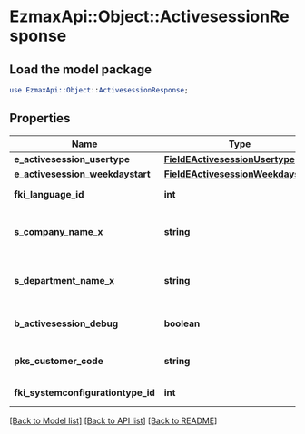 # EzmaxApi::Object::ActivesessionResponse

## Load the model package
```perl
use EzmaxApi::Object::ActivesessionResponse;
```

## Properties
Name | Type | Description | Notes
------------ | ------------- | ------------- | -------------
**e_activesession_usertype** | [**FieldEActivesessionUsertype**](FieldEActivesessionUsertype.md) |  | 
**e_activesession_weekdaystart** | [**FieldEActivesessionWeekdaystart**](FieldEActivesessionWeekdaystart.md) |  | 
**fki_language_id** | **int** | The unique ID of the Language.  Valid values:  |Value|Description| |-|-| |1|French| |2|English| | 
**s_company_name_x** | **string** | The Name of the Company in the language of the requester | 
**s_department_name_x** | **string** | The Name of the Department in the language of the requester | 
**b_activesession_debug** | **boolean** | Whether the active session is in debug or not | 
**pks_customer_code** | **string** | The customer code assigned to your account | 
**fki_systemconfigurationtype_id** | **int** | The unique ID of the Systemconfigurationtype | [optional] 

[[Back to Model list]](../README.md#documentation-for-models) [[Back to API list]](../README.md#documentation-for-api-endpoints) [[Back to README]](../README.md)


